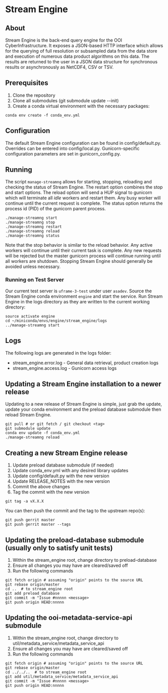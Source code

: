 # Stream Engine

## About

Stream Engine is the back-end query engine for the OOI CyberInfrastructure.
It exposes a JSON-based HTTP interface which allows for the querying of
full resolution or subsampled data from the data store and execution of
numerous data product algorithms on this data. The results are returned
to the user in a JSON data structure for synchronous results or
asynchronously as NetCDF4, CSV or TSV.

## Prerequisites

1. Clone the repository
2. Clone all submodules (git submodule update --init)
3. Create a conda virtual environment with the necessary packages:

```shell
conda env create -f conda_env.yml
```

## Configuration

The default Stream Engine configuration can be found in config/default.py.
Overrides can be entered into config/local.py. Gunicorn-specific
configuration parameters are set in gunicorn_config.py.

## Running

The script `manage-streamng` allows for starting, stopping, reloading and
checking the status of Stream Engine. The restart option combines the stop 
and start options. The reload option will send a HUP signal to gunicorn 
which will terminate all *idle* workers and restart them. Any busy worker 
will continue until the current request is complete. The status option 
returns the process id (PID) of the gunicorn parent process.

```shell
./manage-streamng start
./manage-streamng stop
./manage-streamng restart
./manage-streamng reload
./manage-streamng status
```

Note that the stop behavior is similar to the reload behavior. Any active
workers will continue until their current task is complete. Any new
requests will be rejected but the master gunicorn process will continue
running until all workers are shutdown. Stopping Stream Engine should
generally be avoided unless necessary.

### Running on Test Server

Our current test server is `uframe-3-test` under user `asadev`. Source the 
Stream Engine conda environment `engine` and start the service. Run Stream 
Engine in the logs directory as they are written to the current working directory:

```shell
source activate engine
cd ~/miniconda/envs/engine/stream_engine/logs
../manage-streamng start
```

## Logs

The following logs are generated in the logs folder:

* stream_engine.error.log - General data retrieval, product creation logs
* stream_engine.access.log - Gunicorn access logs

## Updating a Stream Engine installation to a newer release

Updating to a new release of Stream Engine is simple, just grab the update,
update your conda environment and the preload database submodule then
reload Stream Engine.

```shell
git pull # or git fetch / git checkout <tag>
git submodule update
conda env update -f conda_env.yml
./manage-streamng reload
```


## Creating a new Stream Engine release

1. Update preload database submodule (if needed)
2. Update conda_env.yml with any desired library updates
3. Update config/default.py with the new version
4. Update RELEASE_NOTES with the new version
5. Commit the above changes
6. Tag the commit with the new version

```shell
git tag -a vX.X.X
```

You can then push the commit and the tag to the upstream repo(s):

```shell
git push gerrit master
git push gerrit master --tags
```

## Updating the preload-database submodule (usually only to satisfy unit tests)

1. Within the stream_engine root, change directory to preload-database
2. Ensure all changes you may have are cleared/saved off
3. Run the following commands

```
git fetch origin # assuming "origin" points to the source URL
git rebase origin/master
cd ..  # to stream_engine root
git add preload_database
git commit -m "Issue #nnnnn <message>
git push origin HEAD:nnnnn
```

## Updating the ooi-metadata-service-api submodule

1. Within the stream_engine root, change directory to util/metadata_service/metadata_service_api
2. Ensure all changes you may have are cleared/saved off
3. Run the following commands

```
git fetch origin # assuming "origin" points to the source URL
git rebase origin/master
cd ../../..  # to stream_engine root
git add util/metadata_service/metadata_service_api
git commit -m "Issue #nnnnn <message>
git push origin HEAD:nnnnn
```
